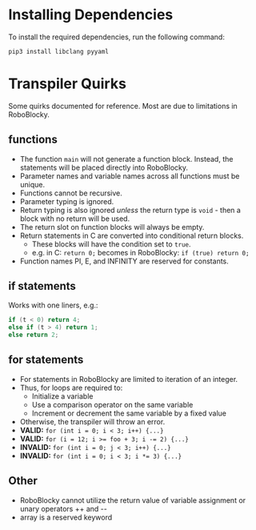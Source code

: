 # Installing Dependencies
To install the required dependencies, run the following command:
```sh
pip3 install libclang pyyaml
```

# Transpiler Quirks
Some quirks documented for reference. Most are due to limitations in RoboBlocky.

## functions
- The function `main` will not generate a function block. Instead, the statements will be placed directly into RoboBlocky. 
- Parameter names and variable names across all functions must be unique.
- Functions cannot be recursive. 
- Parameter typing is ignored. 
- Return typing is also ignored _unless_ the return type is `void` - then a block with no return will be used.
- The return slot on function blocks will always be empty. 
- Return statements in C are converted into conditional return blocks.
    - These blocks will have the condition set to `true`.
    - e.g. in C: `return 0;` becomes in RoboBlocky: `if (true) return 0;`
- Function names PI, E, and INFINITY are reserved for constants.

## if statements
Works with one liners, e.g.: 
```c
if (t < 0) return 4;
else if (t > 4) return 1;
else return 2;
```

## for statements
- For statements in RoboBlocky are limited to iteration of an integer.
- Thus, for loops are required to: 
    - Initialize a variable
    - Use a comparison operator on the same variable
    - Increment or decrement the same variable by a fixed value
- Otherwise, the transpiler will throw an error.
- **VALID:** `for (int i = 0; i < 3; i++) {...}`
- **VALID:** `for (i = 12; i >= foo + 3; i -= 2) {...}`
- **INVALID:** `for (int i = 0; j < 3; i++) {...}`
- **INVALID:** `for (int i = 0; i < 3; i *= 3) {...}`

## Other
- RoboBlocky cannot utilize the return value of variable assignment or unary operators ++ and --
- array is a reserved keyword